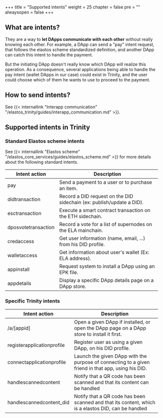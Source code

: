 +++
title = "Supported intents"
weight = 25
chapter = false
pre = ""
alwaysopen = false
+++

## What are intents?

They are a way to **let DApps communicate with each other** without really knowing each other. For example, a DApp can send a "pay" intent request, that follows the elastos scheme standardized definition, and another DApp can catch this intent to handle the payment. 

But the initiating DApp doesn't really know which DApp will realize this operation. As a consequence, several applications being able to handle the pay intent (wallet DApps in our case) could exist in Trinity, and the user could choose which of them he wants to use to proceed to the payment.

## How to send intents?

See {{< internallink "Interapp communication" "/elastos_trinity/guides/interapp_communication.md" >}}.

## Supported intents in Trinity

### Standard Elastos scheme intents

See {{< internallink "Elastos scheme" "/elastos_core_services/guides/elastos_scheme.md" >}} for more details about the following standard intents.

| Intent action | Description |
| ------------- | ----------- |
| pay | Send a payment to a user or to purchase an item. | 
| didtransaction | Record a DID request on the DID sidechain (ex: publish/update a DID). |
| esctransaction | Execute a smart contract transaction on the ETH sidechain. |
| dposvotetransaction | Record a vote for a list of supernodes on the ELA mainchain. |
| credaccess | Get user information (name, email, ...) from his DID profile. |
| walletaccess | Get information about user's wallet (Ex: ELA address). |
| appinstall | Request system to install a DApp using an EPK file. |
| appdetails | Display a specific DApp details page on a DApp store. |

### Specific Trinity intents

| Intent action | Description |
| ------------- | ----------- |
| /a/[appid] | Open a given DApp if installed, or open the DApp page on a DApp store to install it first. |
| registerapplicationprofile | Register user as using a given DApp, on his DID profile. |
| connectapplicationprofile | Launch the given DApp with the purpose of connecting to a given friend in that app, using his DID. |
| handlescannedcontent | Notify that a QR code has been scanned and that its content can be handled |
| handlescannedcontent_did | Notify that a QR code has been scanned and that its content, which is a elastos DID, can be handled |
